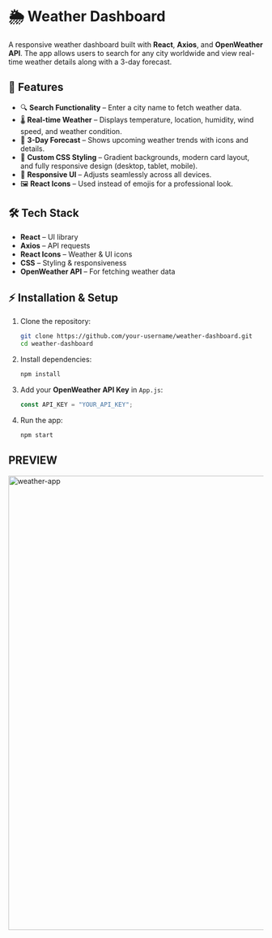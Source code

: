 # 🌦️ Weather Dashboard

A responsive weather dashboard built with **React**, **Axios**, and **OpenWeather API**. The app allows users to search for any city worldwide and view real-time weather details along with a 3-day forecast.

## 🚀 Features

* 🔍 **Search Functionality** – Enter a city name to fetch weather data.
* 🌡️ **Real-time Weather** – Displays temperature, location, humidity, wind speed, and weather condition.
* 📅 **3-Day Forecast** – Shows upcoming weather trends with icons and details.
* 🎨 **Custom CSS Styling** – Gradient backgrounds, modern card layout, and fully responsive design (desktop, tablet, mobile).
* 📱 **Responsive UI** – Adjusts seamlessly across all devices.
* 🖼️ **React Icons** – Used instead of emojis for a professional look.

## 🛠️ Tech Stack

* **React** – UI library
* **Axios** – API requests
* **React Icons** – Weather & UI icons
* **CSS** – Styling & responsiveness
* **OpenWeather API** – For fetching weather data

## ⚡ Installation & Setup

1. Clone the repository:

   ```bash
   git clone https://github.com/your-username/weather-dashboard.git
   cd weather-dashboard
   ```
2. Install dependencies:

   ```bash
   npm install
   ```
3. Add your **OpenWeather API Key** in `App.js`:

   ```js
   const API_KEY = "YOUR_API_KEY";
   ```
4. Run the app:

   ```bash
   npm start
   ```

## PREVIEW
<img width="1680" height="895" alt="weather-app" src="https://github.com/user-attachments/assets/e6198484-c38c-4c6f-95b8-12576e3e7e26" />
